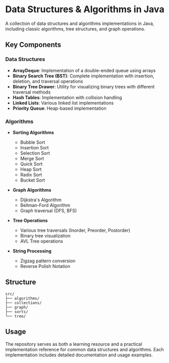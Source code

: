 # Data Structures & Algorithms in Java

A collection of data structures and algorithms implementations in Java, including classic algorithms, tree structures, and graph operations.

## Key Components

### Data Structures
- **ArrayDeque**: Implementation of a double-ended queue using arrays
- **Binary Search Tree (BST)**: Complete implementation with insertion, deletion, and traversal operations
- **Binary Tree Drawer**: Utility for visualizing binary trees with different traversal methods
- **Hash Tables**: Implementation with collision handling
- **Linked Lists**: Various linked list implementations
- **Priority Queue**: Heap-based implementation

### Algorithms
- **Sorting Algorithms**
  - Bubble Sort
  - Insertion Sort
  - Selection Sort
  - Merge Sort
  - Quick Sort
  - Heap Sort
  - Radix Sort
  - Bucket Sort

- **Graph Algorithms**
  - Dijkstra's Algorithm
  - Bellman-Ford Algorithm
  - Graph traversal (DFS, BFS)

- **Tree Operations**
  - Various tree traversals (Inorder, Preorder, Postorder)
  - Binary tree visualization
  - AVL Tree operations

- **String Processing**
  - Zigzag pattern conversion
  - Reverse Polish Notation

## Structure
```
src/
├── algorithms/
├── collections/
├── graph/
├── sorts/
└── tree/
```

## Usage
The repository serves as both a learning resource and a practical implementation reference for common data structures and algorithms. Each implementation includes detailed documentation and usage examples.
